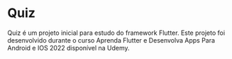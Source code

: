 # Quiz

Quiz é um projeto inicial para estudo do framework Flutter. Este projeto foi desenvolvido durante o curso Aprenda Flutter e Desenvolva Apps Para Android e IOS 2022 disponível na Udemy.
